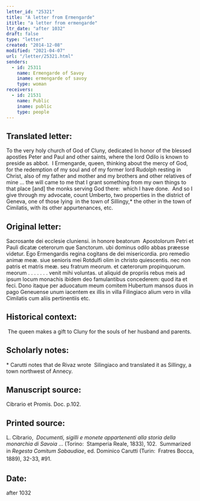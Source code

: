 ```yaml
---
letter_id: "25321"
title: "A letter from Ermengarde"
ititle: "a letter from ermengarde"
ltr_date: "after 1032"
draft: false
type: "letter"
created: "2014-12-08"
modified: "2021-04-07"
url: "/letter/25321.html"
senders:
  - id: 25311
    name: Ermengarde of Savoy
    iname: ermengarde of savoy
    type: woman
receivers:
  - id: 21531
    name: Public
    iname: public
    type: people
---
```

<h2> Translated letter:</h2><p>To the very holy church of God of Cluny, dedicated In honor of the blessed apostles Peter and Paul and other saints, where the lord Odilo is known to preside as abbot.&nbsp; I Ermengarde, queen, thinking about the mercy of God, for the redemption of my soul and of my former lord Rudolph resting in Christ, also of my father and mother and my brothers and other relatives of mine ... the will came to me that I grant something from my own things to that place [and] the monks serving God there:&nbsp; which I have done. &nbsp;And so I give through my advocate, count Umberto, two properties in the district of Geneva, one of those lying &nbsp;in the town of Sillingy,* the other in the town of Cimilatis, with its other appurtenances, etc.</p><h2 class="mt-4"> Original letter:</h2><p>Sacrosante dei ecclesie cluniensi. in honore beatorum&nbsp; Apostolorum Petri et Pauli dicatæ ceterorum que Sanctorum. ubi dominus odilo abbas præesse videtur. Ego Ermengardis regina cogitans de dei misericordia. pro remedio animæ meæ. siue senioris mei Rotdulfi olim in christo quiescentis. nec non patris et matris meæ. seu fratrum meorum. et cæterorum propinquorum. meorum . . . . . . . venit mihi voluntas. ut aliquid de propriis rebus meis ad ipsum locum monachis ibidem deo famulantibus concederem: quod ita et feci. Dono itaque per aduocatum meum comitem Hubertum mansos duos in pago Geneuense unum iacentem ex illis in villa Filingiaco alium vero in villa Cimilatis cum aliis pertinentiis etc.&nbsp;&nbsp;</p><h2 class="mt-4"> Historical context:</h2><p>&nbsp;The queen makes a gift to Cluny for the souls of her husband and parents. &nbsp;</p><h2 class="mt-4"> Scholarly notes:</h2><p>*&nbsp;Carutti notes that de Rivaz wrote &nbsp;Silingiaco and translated it as Sillingy, a town northwest of Annecy.</p><h2 class="mt-4"> Manuscript source:</h2><p>Cibrario et Promis. Doc. p.102.</p><h2 class="mt-4"> Printed source:</h2><p>L. Cibrario,&nbsp; <em>Documenti, sigilli e monete appartenenti alla storia della monarchia di Savoia</em> … (Torino:&nbsp; Stamperia Reale, 1833), 102. &nbsp;Summarized in&nbsp;<i><span>Regesta Comitum Sabaudiae</span></i><span style="line-height: 1.5; background-color: transparent;">, ed. Dominico Carutti (Turin:&nbsp; Fratres Bocca, 1889), 32-33, #91.</span></p><h2 class="mt-4"> Date:</h2>after 1032